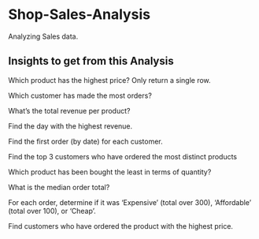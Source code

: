 # Shop-Sales-Analysis
Analyzing Sales data.

## Insights to get from this Analysis

Which product has the highest price? Only return a single row.

Which customer has made the most orders?

What’s the total revenue per product?

Find the day with the highest revenue.

Find the first order (by date) for each customer.

Find the top 3 customers who have ordered the most distinct products

Which product has been bought the least in terms of quantity?

What is the median order total?

For each order, determine if it was ‘Expensive’ (total over 300), ‘Affordable’ (total over 100), or ‘Cheap’.

Find customers who have ordered the product with the highest price.
